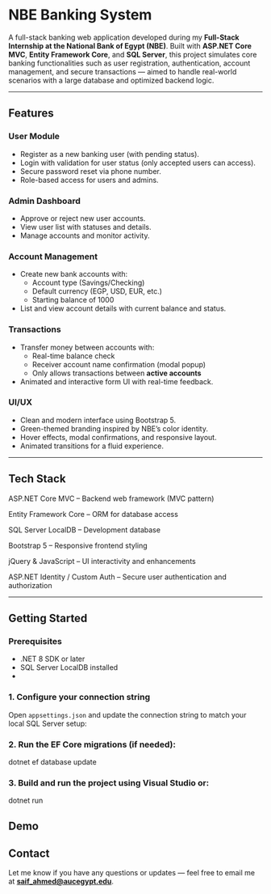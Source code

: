 # NBE Banking System

A full-stack banking web application developed during my **Full-Stack Internship at the National Bank of Egypt (NBE)**. Built with **ASP.NET Core MVC**, **Entity Framework Core**, and **SQL Server**, this project simulates core banking functionalities such as user registration, authentication, account management, and secure transactions — aimed to handle real-world scenarios with a large database and optimized backend logic.

---

## Features

### User Module
- Register as a new banking user (with pending status).
- Login with validation for user status (only accepted users can access).
- Secure password reset via phone number.
- Role-based access for users and admins.

### Admin Dashboard
- Approve or reject new user accounts.
- View user list with statuses and details.
- Manage accounts and monitor activity.

### Account Management
- Create new bank accounts with:
  - Account type (Savings/Checking)
  - Default currency (EGP, USD, EUR, etc.)
  - Starting balance of 1000
- List and view account details with current balance and status.

### Transactions
- Transfer money between accounts with:
  - Real-time balance check
  - Receiver account name confirmation (modal popup)
  - Only allows transactions between **active accounts**
- Animated and interactive form UI with real-time feedback.

### UI/UX
- Clean and modern interface using Bootstrap 5.
- Green-themed branding inspired by NBE’s color identity.
- Hover effects, modal confirmations, and responsive layout.
- Animated transitions for a fluid experience.

---

## Tech Stack

ASP.NET Core MVC – Backend web framework (MVC pattern)

Entity Framework Core – ORM for database access

SQL Server LocalDB – Development database

Bootstrap 5 – Responsive frontend styling

jQuery & JavaScript – UI interactivity and enhancements

ASP.NET Identity / Custom Auth – Secure user authentication and authorization

---
## Getting Started

### Prerequisites
- .NET 8 SDK or later
- SQL Server LocalDB installed
- 
### 1. Configure your connection string

Open `appsettings.json` and update the connection string to match your local SQL Server setup:

### 2. Run the EF Core migrations (if needed):

dotnet ef database update

### 3. Build and run the project using Visual Studio or:

dotnet run

## Demo

## Contact
Let me know if you have any questions or updates — feel free to email me at **saif_ahmed@aucegypt.edu**.

